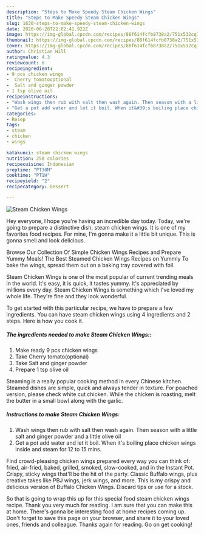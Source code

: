 ```yaml
---
description: "Steps to Make Speedy Steam Chicken Wings"
title: "Steps to Make Speedy Steam Chicken Wings"
slug: 1630-steps-to-make-speedy-steam-chicken-wings
date: 2020-06-28T22:02:41.922Z
image: https://img-global.cpcdn.com/recipes/88f614fcfb8738a2/751x532cq70/steam-chicken-wings-recipe-main-photo.jpg
thumbnail: https://img-global.cpcdn.com/recipes/88f614fcfb8738a2/751x532cq70/steam-chicken-wings-recipe-main-photo.jpg
cover: https://img-global.cpcdn.com/recipes/88f614fcfb8738a2/751x532cq70/steam-chicken-wings-recipe-main-photo.jpg
author: Christian Hill
ratingvalue: 4.3
reviewcount: 6
recipeingredient:
- 9 pcs chicken wings
-  Cherry tomatooptional
-  Salt and ginger powder
- 1 tsp olive oil
recipeinstructions:
- "Wash wings then rub with salt then wash again. Then season with a little salt and ginger powder and a little olive oil"
- "Get a pot add water and let it boil. When it&#39;s boiling place chicken wings inside and steam for 12 to 15 mins."
categories:
- Resep
tags:
- steam
- chicken
- wings

katakunci: steam chicken wings
nutrition: 258 calories
recipecuisine: Indonesian
preptime: "PT30M"
cooktime: "PT1H"
recipeyield: "2"
recipecategory: Dessert

---
```



![Steam Chicken Wings](https://img-global.cpcdn.com/recipes/88f614fcfb8738a2/751x532cq70/steam-chicken-wings-recipe-main-photo.jpg)

Hey everyone, I hope you're having an incredible day today. Today, we're going to prepare a distinctive dish, steam chicken wings. It is one of my favorites food recipes. For mine, I'm gonna make it a little bit unique. This is gonna smell and look delicious.

Browse Our Collection Of Simple Chicken Wings Recipes and Prepare Yummy Meals! The Best Steamed Chicken Wings Recipes on Yummly To bake the wings, spread them out on a baking tray covered with foil.

Steam Chicken Wings is one of the most popular of current trending meals in the world. It's easy, it is quick, it tastes yummy. It's appreciated by millions every day. Steam Chicken Wings is something which I've loved my whole life. They're fine and they look wonderful.


To get started with this particular recipe, we have to prepare a few ingredients. You can have steam chicken wings using 4 ingredients and 2 steps. Here is how you cook it.

##### The ingredients needed to make Steam Chicken Wings::

1. Make ready 9 pcs chicken wings
1. Take  Cherry tomato(optional)
1. Take  Salt and ginger powder
1. Prepare 1 tsp olive oil


Steaming is a really popular cooking method in every Chinese kitchen. Steamed dishes are simple, quick and always tender in texture. For poached version, please check white cut chicken. While the chicken is roasting, melt the butter in a small bowl along with the garlic. 

##### Instructions to make Steam Chicken Wings:

1. Wash wings then rub with salt then wash again. Then season with a little salt and ginger powder and a little olive oil
1. Get a pot add water and let it boil. When it&#39;s boiling place chicken wings inside and steam for 12 to 15 mins.


Find crowd-pleasing chicken wings prepared every way you can think of: fried, air-fried, baked, grilled, smoked, slow-cooked, and in the Instant Pot. Crispy, sticky wings that&#39;ll be the hit of the party. Classic Buffalo wings, plus creative takes like PBJ wings, jerk wings, and more. This is my crispy and delicious version of Buffalo Chicken Wings. Discard tips or use for a stock. 

So that is going to wrap this up for this special food steam chicken wings recipe. Thank you very much for reading. I am sure that you can make this at home. There's gonna be interesting food at home recipes coming up. Don't forget to save this page on your browser, and share it to your loved ones, friends and colleague. Thanks again for reading. Go on get cooking!
